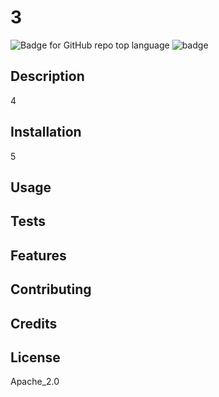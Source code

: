 # 3
  ![Badge for GitHub repo top language](https://img.shields.io/github/languages/top/1/2?style=flat&logo=appveyor)
  ![badge](https://img.shields.io/badge/license-Apache_2.0-brightgreen)
  ## Description
  
  4

  

  ## Installation

  5

  ## Usage

  

  ## Tests

  

  ## Features

  

  ## Contributing

  

  ## Credits

  

  ## License

  Apache_2.0

